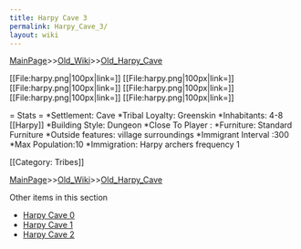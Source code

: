 ```yaml
---
title: Harpy Cave 3
permalink: Harpy_Cave_3/
layout: wiki
---
```


[MainPage](/keeperrl_wiki/ "wikilink")>>[Old_Wiki](/keeperrl_wiki/Old_Wiki "wikilink")>>[Old_Harpy_Cave](/keeperrl_wiki/Old_Harpy_Cave "wikilink")

[[File:harpy.png|100px|link=]]
[[File:harpy.png|100px|link=]]
[[File:harpy.png|100px|link=]]
[[File:harpy.png|100px|link=]]
[[File:harpy.png|100px|link=]]
[[File:harpy.png|100px|link=]]

= Stats =
*Settlement: Cave
*Tribal Loyalty: Greenskin
*Inhabitants: 4-8 [[Harpy]]
*Building Style: Dungeon
*Close To Player :
*Furniture: Standard Furniture
*Outside features: village surroundings 
*Immigrant Interval :300 
*Max Population:10 
*Immigration:  Harpy archers frequency 1

[[Category: Tribes]]

[MainPage](/keeperrl_wiki/ "wikilink")>>[Old_Wiki](/keeperrl_wiki/Old_Wiki "wikilink")>>[Old_Harpy_Cave](/keeperrl_wiki/Old_Harpy_Cave "wikilink")

Other items in this section
-    [Harpy Cave 0](/keeperrl_wiki/Harpy_Cave_0 "wikilink")
-    [Harpy Cave 1](/keeperrl_wiki/Harpy_Cave_1 "wikilink")
-    [Harpy Cave 2](/keeperrl_wiki/Harpy_Cave_2 "wikilink")
